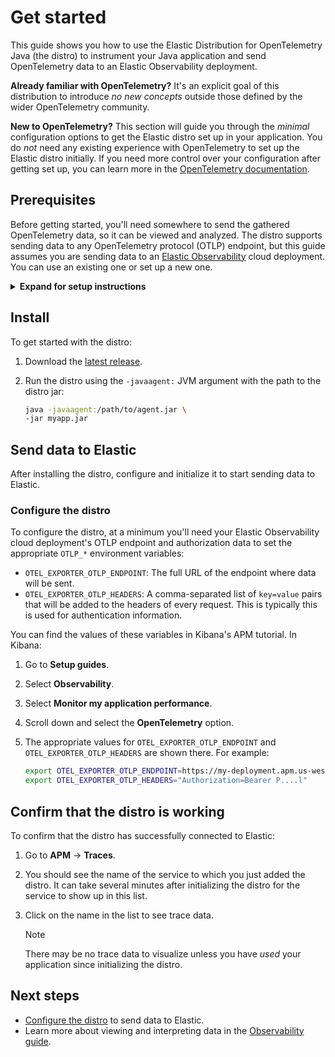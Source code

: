 <!--
Goal of this doc:
The user is able to successfully see data from their Java application make it to the Elastic UI via the Elastic Distribution for OpenTelemetry Java
-->

# Get started

This guide shows you how to use the Elastic Distribution for OpenTelemetry Java (the distro) to instrument your Java application and send OpenTelemetry data to an Elastic Observability deployment.

**Already familiar with OpenTelemetry?** It's an explicit goal of this distribution to introduce _no new concepts_ outside those defined by the wider OpenTelemetry community.

**New to OpenTelemetry?** This section will guide you through the _minimal_ configuration options to get the Elastic distro set up in your application. You do _not_ need any existing experience with OpenTelemetry to set up the Elastic distro initially. If you need more control over your configuration after getting set up, you can learn more in the [OpenTelemetry documentation](https://github.com/open-telemetry/opentelemetry-java-instrumentation).

<!-- ✅ What the user needs to know and/or do before they install the distro -->
## Prerequisites

Before getting started, you'll need somewhere to send the gathered OpenTelemetry data, so it can be viewed and analyzed. The distro supports sending data to any OpenTelemetry protocol (OTLP) endpoint, but this guide assumes you are sending data to an [Elastic Observability](https://www.elastic.co/observability) cloud deployment. You can use an existing one or set up a new one.

<details>
<summary><strong>Expand for setup instructions</strong></summary>

To create your first Elastic Observability deployment:

1. Sign up for a [free Elastic Cloud trial](https://cloud.elastic.co/registration) or sign into an existing account.
1. Go to <https://cloud.elastic.co/home>.
1. Click **Create deployment**.
1. When the deployment is ready, click **Open** to visit your Kibana home page (for example, `https://{DEPLOYMENT_NAME}.kb.{REGION}.cloud.es.io/app/home#/getting_started`).
</details>

<!-- ✅ How to install the distro -->
## Install

<!-- ✅ Step-by-step instructions -->
To get started with the distro:

1. Download the [latest release](https://mvnrepository.com/artifact/co.elastic.otel/elastic-otel-javaagent/latest).
1. Run the distro using the `-javaagent:` JVM argument with the path to the distro jar:

    ```bash
    java -javaagent:/path/to/agent.jar \
    -jar myapp.jar
    ```

<!-- ✅ Start-to-finish operation -->
## Send data to Elastic

After installing the distro, configure and initialize it to start
sending data to Elastic.

<!-- ✅ Provide _minimal_ configuration/setup -->
### Configure the distro

<!-- ✅ Step-by-step instructions -->
To configure the distro, at a minimum you'll need your Elastic Observability cloud deployment's OTLP endpoint and
authorization data to set the appropriate `OTLP_*` environment variables:

* `OTEL_EXPORTER_OTLP_ENDPOINT`: The full URL of the endpoint where data will be sent.
* `OTEL_EXPORTER_OTLP_HEADERS`: A comma-separated list of `key=value` pairs that will
be added to the headers of every request. This is typically this is used for authentication information.

You can find the values of these variables in Kibana's APM tutorial.
In Kibana:

1. Go to **Setup guides**.
1. Select **Observability**.
1. Select **Monitor my application performance**.
1. Scroll down and select the **OpenTelemetry** option.
1. The appropriate values for `OTEL_EXPORTER_OTLP_ENDPOINT` and `OTEL_EXPORTER_OTLP_HEADERS` are shown there.
  For example:

    ```sh
    export OTEL_EXPORTER_OTLP_ENDPOINT=https://my-deployment.apm.us-west1.gcp.cloud.es.io
    export OTEL_EXPORTER_OTLP_HEADERS="Authorization=Bearer P....l"
    ```

<!--  ✅ What success looks like -->
## Confirm that the distro is working

To confirm that the distro has successfully connected to Elastic:

1. Go to **APM** → **Traces**.
1. You should see the name of the service to which you just added the distro.
It can take several minutes after initializing the distro for the service to show up in this list.
1. Click on the name in the list to see trace data.

    > [!NOTE]
    > There may be no trace data to visualize unless you have _used_ your application since initializing the distro.

<!-- ✅ What they should do next -->
## Next steps

* [Configure the distro](./configure.md) to send data to Elastic.
* Learn more about viewing and interpreting data in the [Observability guide](https://www.elastic.co/guide/en/observability/current/apm.html).

